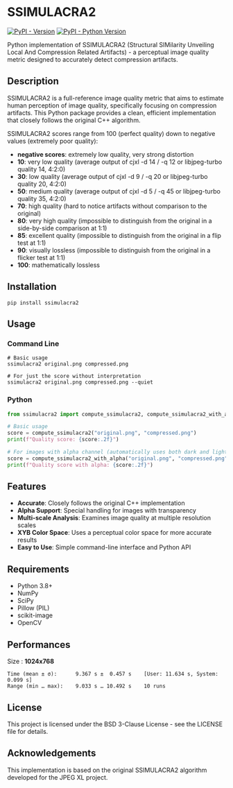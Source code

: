 # SSIMULACRA2

[![PyPI - Version](https://img.shields.io/pypi/v/ssimulacra2.svg)](https://pypi.org/project/ssimulacra2)
[![PyPI - Python Version](https://img.shields.io/pypi/pyversions/ssimulacra2.svg)](https://pypi.org/project/ssimulacra2)

Python implementation of SSIMULACRA2 (Structural SIMilarity Unveiling Local And Compression Related Artifacts) - a perceptual image quality metric designed to accurately detect compression artifacts.

## Description

SSIMULACRA2 is a full-reference image quality metric that aims to estimate human perception of image quality, specifically focusing on compression artifacts. This Python package provides a clean, efficient implementation that closely follows the original C++ algorithm.

SSIMULACRA2 scores range from 100 (perfect quality) down to negative values (extremely poor quality):

- **negative scores**: extremely low quality, very strong distortion
- **10**: very low quality (average output of cjxl -d 14 / -q 12 or libjpeg-turbo quality 14, 4:2:0)
- **30**: low quality (average output of cjxl -d 9 / -q 20 or libjpeg-turbo quality 20, 4:2:0)
- **50**: medium quality (average output of cjxl -d 5 / -q 45 or libjpeg-turbo quality 35, 4:2:0)
- **70**: high quality (hard to notice artifacts without comparison to the original)
- **80**: very high quality (impossible to distinguish from the original in a side-by-side comparison at 1:1)
- **85**: excellent quality (impossible to distinguish from the original in a flip test at 1:1)
- **90**: visually lossless (impossible to distinguish from the original in a flicker test at 1:1)
- **100**: mathematically lossless

## Installation

```console
pip install ssimulacra2
```

## Usage

### Command Line

```console
# Basic usage
ssimulacra2 original.png compressed.png

# For just the score without interpretation
ssimulacra2 original.png compressed.png --quiet
```

### Python

```python
from ssimulacra2 import compute_ssimulacra2, compute_ssimulacra2_with_alpha

# Basic usage
score = compute_ssimulacra2("original.png", "compressed.png")
print(f"Quality score: {score:.2f}")

# For images with alpha channel (automatically uses both dark and light backgrounds)
score = compute_ssimulacra2_with_alpha("original.png", "compressed.png")
print(f"Quality score with alpha: {score:.2f}")
```

## Features

- **Accurate**: Closely follows the original C++ implementation
- **Alpha Support**: Special handling for images with transparency
- **Multi-scale Analysis**: Examines image quality at multiple resolution scales
- **XYB Color Space**: Uses a perceptual color space for more accurate results
- **Easy to Use**: Simple command-line interface and Python API

## Requirements

- Python 3.8+
- NumPy
- SciPy
- Pillow (PIL)
- scikit-image
- OpenCV

## Performances

Size : **1024x768**

```shell
Time (mean ± σ):      9.367 s ±  0.457 s    [User: 11.634 s, System: 0.099 s]
Range (min … max):    9.033 s … 10.492 s    10 runs
```

## License

This project is licensed under the BSD 3-Clause License - see the LICENSE file for details.

## Acknowledgements

This implementation is based on the original SSIMULACRA2 algorithm developed for the JPEG XL project.
